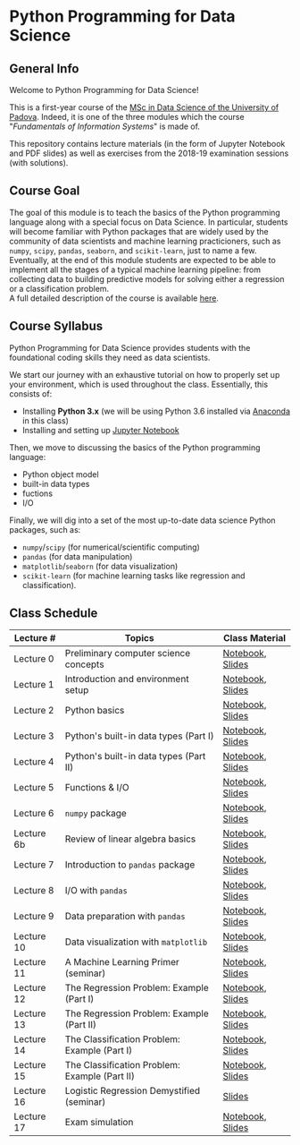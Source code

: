 # Python Programming for Data Science

## General Info

Welcome to Python Programming for Data Science!

This is a first-year course of the [MSc in Data Science of the University of Padova](https://datascience.math.unipd.it/). Indeed, it is one of the three modules which the course "_Fundamentals of Information Systems_" is made of.

This repository contains lecture materials (in the form of Jupyter Notebook and PDF slides) as well as exercises from the 2018-19 examination sessions (with solutions).


## Course Goal

The goal of this module is to teach the basics of the Python programming language along with a special focus on Data Science. In particular, students will become familiar with Python packages that are widely used by the community of data scientists and machine learning practicioners, such as ```numpy```, ```scipy```, ```pandas```, ```seaborn```, and ```scikit-learn```, just to name a few.<br/>
Eventually, at the end of this module students are expected to be able to implement all the stages of a typical machine learning pipeline: from collecting data to building predictive models for solving either a regression or a classification problem.<br/>
A full detailed description of the course is available [here](https://en.didattica.unipd.it/off/2018/LM/SC/SC2377/000ZZ/SCP7078720/N0).

## Course Syllabus
Python Programming for Data Science provides students with the foundational coding skills they need as data scientists. 

We start our journey with an exhaustive tutorial on how to properly set up your environment, which is used throughout the class. Essentially, this consists of:

- Installing **Python 3.x** (we will be using Python 3.6 installed via [Anaconda](https://www.anaconda.com/) in this class)
- Installing and setting up [Jupyter Notebook](https://jupyter.org/)

Then, we move to discussing the basics of the Python programming language:

- Python object model
- built-in data types
- fuctions
- I/O

Finally, we will dig into a set of the most up-to-date data science Python packages, such as:

- ```numpy```/```scipy``` (for numerical/scientific computing)
- ```pandas``` (for data manipulation)
- ```matplotlib```/```seaborn``` (for data visualization)
- ```scikit-learn``` (for machine learning tasks like regression and classification). 

## Class Schedule

| Lecture \# | Topics                                        | Class Material | 
|------------|-----------------------------------------------|----------------|
| Lecture 0  | Preliminary computer science concepts         | [Notebook](./lectures/notebooks/Lecture_00_Preliminaries.ipynb), [Slides](./lectures/slides/Lecture_00_Preliminaries.pdf)                |
| Lecture 1  | Introduction and environment setup            | [Notebook](./lectures/notebooks/Lecture_01_Introduction_And_Environment_Setup.ipynb), [Slides](./lectures/slides/Lecture_01_Introduction_And_Environment_Setup.pdf)               |
| Lecture 2  | Python basics                                 | [Notebook](./lectures/notebooks/Lecture_02_Python_Basics.ipynb), [Slides](./lectures/slides/Lecture_02_Python_Basics.pdf)               |
| Lecture 3  | Python's built-in data types (Part I)         | [Notebook](./lectures/notebooks/Lecture_03_Python_Data_Types_1.ipynb), [Slides](./lectures/slides/Lecture_03_Python_Data_Types_1.pdf)               |
| Lecture 4  | Python's built-in data types (Part II)        | [Notebook](./lectures/notebooks/Lecture_04_Python_Data_Types_2.ipynb), [Slides](./lectures/slides/Lecture_04_Python_Data_Types_2.pdf)               |
| Lecture 5  | Functions & I/O                               | [Notebook](./lectures/notebooks/Lecture_05_Functions_IO.ipynb), [Slides](./lectures/slides/Lecture_05_Functions_IO.pdf)               |
| Lecture 6  | ```numpy``` package                           | [Notebook](./lectures/notebooks/Lecture_06_NumPy.ipynb), [Slides](./lectures/slides/Lecture_06_NumPy.pdf)               |
| Lecture 6b  | Review of linear algebra basics                           | [Notebook](./lectures/notebooks/Lecture_06b_Linear_Algebra_Basics.ipynb), [Slides](./lectures/slides/Lecture_06b_Linear_Algebra_Basics.pdf)               |
| Lecture 7  | Introduction to ```pandas``` package          | [Notebook](./lectures/notebooks/Lecture_07_Introduction_To_Pandas.ipynb), [Slides](./lectures/slides/Lecture_07_Introduction_To_Pandas.pdf)               |
| Lecture 8  | I/O with ```pandas```    | [Notebook](./lectures/notebooks/Lecture_08_Pandas_IO.ipynb), [Slides](./lectures/slides/Lecture_08_Pandas_IO.pdf)               |
| Lecture 9  | Data preparation with ```pandas```    | [Notebook](./lectures/notebooks/Lecture_09_Pandas_Data_Preparation.ipynb), [Slides](./lectures/slides/Lecture_09_Pandas_Data_Preparation.pdf)               |
| Lecture 10  | Data visualization with ```matplotlib```      | [Notebook](./lectures/notebooks/Lecture_10_Matplotlib_Data_Visualization.ipynb), [Slides](./lectures/slides/Lecture_10_Matplotlib_Data_Visualization.pdf)               |
| Lecture 11 | A Machine Learning Primer (seminar)           | [Notebook](./lectures/notebooks/Lecture_11_A_Machine_Learning_Primer.ipynb), [Slides](./lectures/slides/Lecture_11_A_Machine_Learning_Primer.pdf)                |
| Lecture 12 | The Regression Problem: Example (Part I)      | [Notebook](./lectures/notebooks/Lecture_12_The_Regression_Problem_Example_(Part_1).ipynb), [Slides](./lectures/slides/Lecture_12_The_Regression_Problem_Example_(Part_1).pdf)                |
| Lecture 13 | The Regression Problem: Example (Part II)     | [Notebook](.lectures/notebooks/Lecture_12_The_Regression_Problem_Example_(Part_2).ipynb), [Slides](./lectures/slides/Lecture_12_The_Regression_Problem_Example_(Part_2).pdf)                |
| Lecture 14 | The Classification Problem: Example (Part I)  | [Notebook](./lectures/notebooks/Lecture_13_The_Classification_Problem_Example_(Part_1).ipynb), [Slides](./lectures/slides/Lecture_13_The_Classification_Problem_Example_(Part_1).pdf)               |
| Lecture 15 | The Classification Problem: Example (Part II) | [Notebook](./lectures/notebooks/Lecture_13_The_Classification_Problem_Example_(Part_2).ipynb), [Slides](./lectures/slides/Lecture_13_The_Classification_Problem_Example_(Part_2).pdf)               |
| Lecture 16 | Logistic Regression Demystified (seminar)     | [Slides](./lectures/slides/Lecture_14_Deep_Dive_On_Logistic_Regression.pdf)                |
| Lecture 17 | Exam simulation                               | [Notebook](./lectures/notebooks/Lecture_00_Preliminaries.ipynb), [Slides](./lectures/slides/Lecture_00_Preliminaries.pdf)               |
